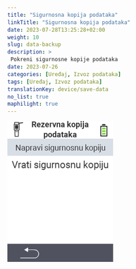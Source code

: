 ```yaml
---
title: "Sigurnosna kopija podataka"
linkTitle: "Sigurnosna kopija podataka"
date: 2023-07-28T13:25:28+02:00
weight: 10
slug: data-backup
description: >
 Pokreni sigurnosne kopije podataka
date: 2023-07-26
categories: [Uređaj, Izvoz podataka]
tags: [Uređaj, Izvoz podataka]
translationKey: device/save-data
no_list: true
maphilight: true
---
```

<img src="backup.png" alt="VitalControl Upravljanje podacima" title="Upravljanje podacima" usemap="#workmap" class="maphilight" />

<map name="workmap">
  <area shape="rect" coords="2,40,238,80" alt="Kreiraj sigurnosnu kopiju" title="Upute za kreiranje sigurnosne kopije možete pronaći ovdje&#10;Klik mišem: otvori dokumentaciju" href="/bs/docs/backup/backup/">

  <area shape="rect" coords="2,80,238,120" alt="Vrati sigurnosnu kopiju" title="Upute za vraćanje sigurnosne kopije možete pronaći ovdje&#10;Klik mišem: otvori dokumentaciju" href="/bs/docs/backup/restore/">

  <area shape="rect" coords="2,282,120,319" alt="Nazad" title="Vrati se jedan nivo unazad&#10;Klik mišem: otvori dokumentaciju" href="/bs/docs/device/data-management/">
</map>
